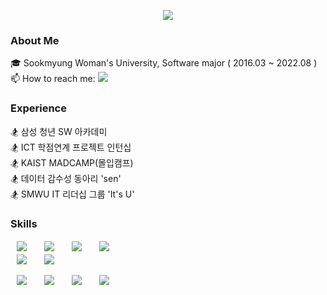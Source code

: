 <p align="center">
  <img src="https://capsule-render.vercel.app/api?type=wave&color=30668A&height=200&section=header&text=LimHyeeun&fontSize=60" />
</p>

### About Me
🎓 Sookmyung Woman's University, Software major ( 2016.03 ~ 2022.08 )<br/>
📫 How to reach me: <img src="https://img.shields.io/badge/calicedev@gmail.com-EA4335?style=flat-square&logo=Gmail&logoColor=white"/>

### Experience
🏂 삼성 청년 SW 아카데미 <br/>
🏂 ICT 학점연계 프로젝트 인턴십 <br/>
🏂 KAIST MADCAMP(몰입캠프)<br/>
🏂 데이터 감수성 동아리 'sen'<br/>
🏂 SMWU IT 리더십 그룹 'It's U'<br/>

### Skills
<div>
<img src="https://img.shields.io/badge/Java-F46A54?style=flat-square&logo=Java&logoColor=white" style="height : auto; margin-left : 10px; margin-right : 10px; padding-top : 2px; padding-bottom : 2px;"/></a>&nbsp;
<img src="https://img.shields.io/badge/Python-FECC00?style=flat-square&logo=Python&logoColor=white" style="height : auto; margin-left : 10px; margin-right : 10px; padding-top : 2px; padding-bottom : 2px;"/></a>&nbsp;
<img src="https://img.shields.io/badge/jquery-0769AD?style=flat-square&logo=jquery&logoColor=white" style="height : auto; margin-left : 10px; margin-right : 10px; padding-top : 2px; padding-bottom : 2px;"/></a>&nbsp;
<img src="https://img.shields.io/badge/-C%23-000000?logo=Csharp&style=flat-square" style="height : auto; margin-left : 10px; margin-right : 10px; padding-top : 2px; padding-bottom : 2px;"/></a>&nbsp;
</div>
<div>
 <img src="https://img.shields.io/badge/SpringFramework-6DB33F?style=flat-square&logo=Spring&logoColor=white" style="height : auto; margin-left : 10px; margin-right : 10px;"/></a>&nbsp;
 <img src="https://img.shields.io/badge/Spring-6DB33F?style=flat-square&logo=Spring&logoColor=white" style="height : auto; margin-left : 10px; margin-right : 10px;"/></a>&nbsp;

<img src="https://img.shields.io/badge/MariaDB-003545?style=flat-square&logo=MariaDB&logoColor=white" style="height : auto; margin-left : 10px; margin-right : 10px;"/></a>&nbsp;
 <img src="https://img.shields.io/badge/Android Studio-3DDC84?style=flat-square&logo=Android Studio&logoColor=white" style="height : auto; margin-left : 10px; margin-right : 10px;"/></a>&nbsp;
 <img src="https://img.shields.io/badge/Firebase-FFCA28?style=flat-square&logo=Firebase&logoColor=white" style="height : auto; margin-left : 10px; margin-right : 10px;"/></a>&nbsp;
 <img src="https://img.shields.io/badge/Google Colab-F9AB00?style=flat-square&logo=Google Colab&logoColor=white" style="height : auto; margin-left : 10px; margin-right : 10px;"/></a>&nbsp;
</div>


<br/>

